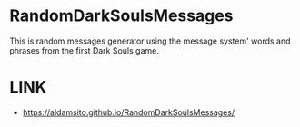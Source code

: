 # RandomDarkSoulsMessages
This is random messages generator using the message system' words and phrases from the first Dark Souls game.

# LINK
- https://aldamsito.github.io/RandomDarkSoulsMessages/
